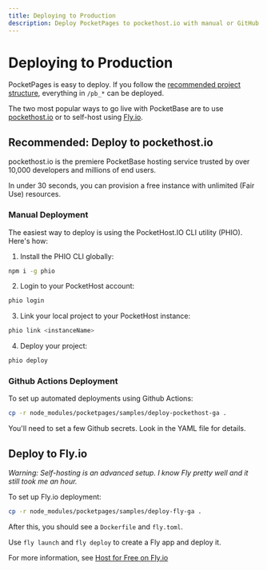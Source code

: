```yaml
---
title: Deploying to Production
description: Deploy PocketPages to pockethost.io with manual or GitHub Actions workflows, or self-host on Fly.io. Includes deployment scripts, environment setup, and configuration steps.
---
```


# Deploying to Production

PocketPages is easy to deploy. If you follow the [recommended project structure](/docs/structure), everything in `/pb_*` can be deployed.

The two most popular ways to go live with PocketBase are to use [pockethost.io](https://pockethost.io) or to self-host using [Fly.io](https://fly.io).

## Recommended: Deploy to pockethost.io

pockethost.io is the premiere PocketBase hosting service trusted by over 10,000 developers and millions of end users.

In under 30 seconds, you can provision a free instance with unlimited (Fair Use) resources.

### Manual Deployment

The easiest way to deploy is using the PocketHost.IO CLI utility (PHIO). Here's how:

1. Install the PHIO CLI globally:

```bash
npm i -g phio
```

2. Login to your PocketHost account:

```bash
phio login
```

3. Link your local project to your PocketHost instance:

```bash
phio link <instanceName>
```

4. Deploy your project:

```bash
phio deploy
```

### Github Actions Deployment

To set up automated deployments using Github Actions:

```bash
cp -r node_modules/pocketpages/samples/deploy-pockethost-ga .
```

You'll need to set a few Github secrets. Look in the YAML file for details.

## Deploy to Fly.io

_Warning: Self-hosting is an advanced setup. I know Fly pretty well and it still took me an hour._

To set up Fly.io deployment:

```bash
cp -r node_modules/pocketpages/samples/deploy-fly-ga .
```

After this, you should see a `Dockerfile` and `fly.toml`.

Use `fly launch` and `fly deploy` to create a Fly app and deploy it.

For more information, see [Host for Free on Fly.io](https://github.com/pocketbase/pocketbase/discussions/537)
